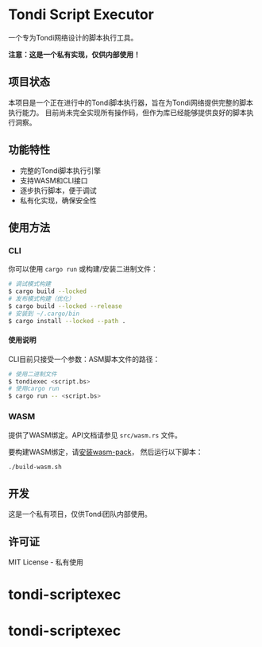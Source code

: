 # Tondi Script Executor

一个专为Tondi网络设计的脚本执行工具。

**注意：这是一个私有实现，仅供内部使用！**

## 项目状态

本项目是一个正在进行中的Tondi脚本执行器，旨在为Tondi网络提供完整的脚本执行能力。
目前尚未完全实现所有操作码，但作为库已经能够提供良好的脚本执行洞察。

## 功能特性

- 完整的Tondi脚本执行引擎
- 支持WASM和CLI接口
- 逐步执行脚本，便于调试
- 私有化实现，确保安全性

## 使用方法

### CLI

你可以使用 `cargo run` 或构建/安装二进制文件：

```bash
# 调试模式构建
$ cargo build --locked
# 发布模式构建（优化）
$ cargo build --locked --release
# 安装到 ~/.cargo/bin
$ cargo install --locked --path .
```

#### 使用说明

CLI目前只接受一个参数：ASM脚本文件的路径：

```bash
# 使用二进制文件
$ tondiexec <script.bs>
# 使用cargo run
$ cargo run -- <script.bs>
```

### WASM

提供了WASM绑定。API文档请参见 `src/wasm.rs` 文件。

要构建WASM绑定，请[安装wasm-pack](https://rustwasm.github.io/wasm-pack/installer/)，
然后运行以下脚本：

```bash
./build-wasm.sh
```

## 开发

这是一个私有项目，仅供Tondi团队内部使用。

## 许可证

MIT License - 私有使用
# tondi-scriptexec
# tondi-scriptexec

